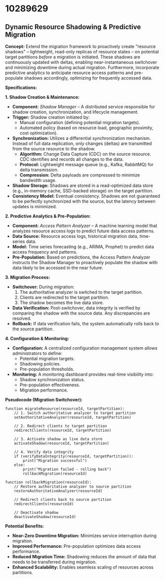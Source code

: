 # 10289629

## Dynamic Resource Shadowing & Predictive Migration

**Concept:** Extend the migration framework to proactively create "resource shadows" – lightweight, read-only replicas of resource states – on potential target partitions *before* a migration is initiated. These shadows are continuously updated with deltas, enabling near-instantaneous switchover and minimizing downtime during actual migration.  Furthermore, incorporate predictive analytics to anticipate resource access patterns and pre-populate shadows accordingly, optimizing for frequently accessed data.

**Specifications:**

**1. Shadow Creation & Maintenance:**

*   **Component:** *Shadow Manager* – A distributed service responsible for shadow creation, synchronization, and lifecycle management.
*   **Trigger:** Shadow creation initiated by:
    *   Manual configuration (defining potential migration targets).
    *   Automated policy (based on resource load, geographic proximity, cost optimization).
*   **Synchronization:** Utilizes a differential synchronization mechanism.  Instead of full data replication, only changes (deltas) are transmitted from the source resource to the shadow.
    *   **Algorithm:** Change Data Capture (CDC) on the source resource.  CDC identifies and records all changes to the data.
    *   **Protocol:** Lightweight message queue (e.g., Kafka, RabbitMQ) for delta transmission.
    *   **Compression:** Delta payloads are compressed to minimize bandwidth usage.
*   **Shadow Storage:** Shadows are stored in a read-optimized data store (e.g., in-memory cache, SSD-backed storage) on the target partition.
*   **Consistency Model:** Eventual consistency. Shadows are not guaranteed to be perfectly synchronized with the source, but the latency between updates is minimized.

**2. Predictive Analytics & Pre-Population:**

*   **Component:** *Access Pattern Analyzer* – A machine learning model that analyzes resource access logs to predict future data access patterns.
*   **Data Source:** Resource access logs, historical migration data, time-series data.
*   **Model:** Time series forecasting (e.g., ARIMA, Prophet) to predict data access frequency and patterns.
*   **Pre-Population:** Based on predictions, the Access Pattern Analyzer instructs the Shadow Manager to proactively populate the shadow with data likely to be accessed in the near future.

**3. Migration Process:**

*   **Switchover:** During migration:
    1.  The authoritative analyzer is switched to the target partition.
    2.  Clients are redirected to the target partition.
    3.  The shadow becomes the live data store.
*   **Data Verification:** Post-switchover, data integrity is verified by comparing the shadow with the source data.  Any discrepancies are resolved.
*   **Rollback:** If data verification fails, the system automatically rolls back to the source partition.

**4. Configuration & Monitoring:**

*   **Configuration:**  A centralized configuration management system allows administrators to define:
    *   Potential migration targets.
    *   Shadowing policies.
    *   Pre-population thresholds.
*   **Monitoring:**  A monitoring dashboard provides real-time visibility into:
    *   Shadow synchronization status.
    *   Pre-population effectiveness.
    *   Migration performance.

**Pseudocode (Migration Switchover):**

```
function migrateResource(resourceId, targetPartition):
    // 1. Switch authoritative analyzer to target partition
    setAuthoritativeAnalyzer(resourceId, targetPartition)

    // 2. Redirect clients to target partition
    redirectClients(resourceId, targetPartition)

    // 3. Activate shadow as live data store
    activateShadow(resourceId, targetPartition)

    // 4. Verify data integrity
    if (verifyDataIntegrity(resourceId, targetPartition)):
        print("Migration successful")
    else:
        print("Migration failed - rolling back")
        rollbackMigration(resourceId)

function rollbackMigration(resourceId):
    // Restore authoritative analyzer to source partition
    restoreAuthoritativeAnalyzer(resourceId)

    // Redirect clients back to source partition
    redirectClients(resourceId)

    // Deactivate shadow
    deactivateShadow(resourceId)
```

**Potential Benefits:**

*   **Near-Zero Downtime Migration:** Minimizes service interruption during migration.
*   **Improved Performance:** Pre-population optimizes data access performance.
*   **Reduced Migration Time:** Shadowing reduces the amount of data that needs to be transferred during migration.
*   **Enhanced Scalability:** Enables seamless scaling of resources across partitions.